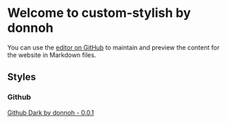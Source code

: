 # Welcome to custom-stylish by donnoh

You can use the [editor on GitHub](https://github.com/lucadonnoh/custom-stylish/edit/main/README.md) to maintain and preview the content for the website in Markdown files.

## Styles

### Github
[Github Dark by donnoh - 0.0.1](https://lucadonnoh.github.io/custom-stylish/github.user.css)
